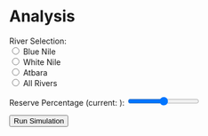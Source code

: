 # Analysis
<div class="controls">
    <p>
        <span>River Selection:</span>
        <br />
        <input id="river-selection-blue" name="river-selection" value="blue" type="radio" class="radio">
        <label for="river-selection-blue">Blue Nile</label>
        <br />
        <input id="river-selection-white" name="river-selection" value="white" type="radio" class="radio">
        <label for="river-selection-white">White Nile</label>
        <br />
        <input id="river-selection-atbara" name="river-selection" value="atbara" type="radio" class="radio">
        <label for="river-selection-atbara">Atbara</label>
        <br />
        <input id="river-selection-all" name="river-selection" value="all" type="radio" class="radio">
        <label for="river-selection-all">All Rivers</label>
    </p>
    <p>
        <label for="reserve-selection">Reserve Percentage (current: <span id="reserve-selection-details"></span>):</label>
        <input id="reserve-selection" type="range" min="0" max="100" step="10" class="slider">
    </p>
    <p>
        <input type="button" id="run-simulation" class="button" value="Run Simulation">
    </p>
</div>
<div class="dataviz">
    <div id="river-volume"></div>
    <div id="fill-rate"></div>
</div>